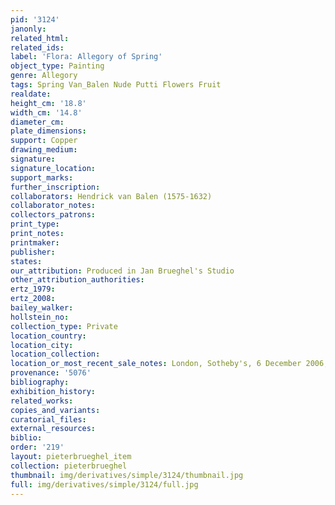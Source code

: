 ```yaml
---
pid: '3124'
janonly: 
related_html: 
related_ids: 
label: 'Flora: Allegory of Spring'
object_type: Painting
genre: Allegory
tags: Spring Van_Balen Nude Putti Flowers Fruit
realdate: 
height_cm: '18.8'
width_cm: '14.8'
diameter_cm: 
plate_dimensions: 
support: Copper
drawing_medium: 
signature: 
signature_location: 
support_marks: 
further_inscription: 
collaborators: Hendrick van Balen (1575-1632)
collaborator_notes: 
collectors_patrons: 
print_type: 
print_notes: 
printmaker: 
publisher: 
states: 
our_attribution: Produced in Jan Brueghel's Studio
other_attribution_authorities: 
ertz_1979: 
ertz_2008: 
bailey_walker: 
hollstein_no: 
collection_type: Private
location_country: 
location_city: 
location_collection: 
location_or_most_recent_sale_notes: London, Sotheby's, 6 December 2006, lot 4 ($258,583)
provenance: '5076'
bibliography: 
exhibition_history: 
related_works: 
copies_and_variants: 
curatorial_files: 
external_resources: 
biblio: 
order: '219'
layout: pieterbrueghel_item
collection: pieterbrueghel
thumbnail: img/derivatives/simple/3124/thumbnail.jpg
full: img/derivatives/simple/3124/full.jpg
---
```

